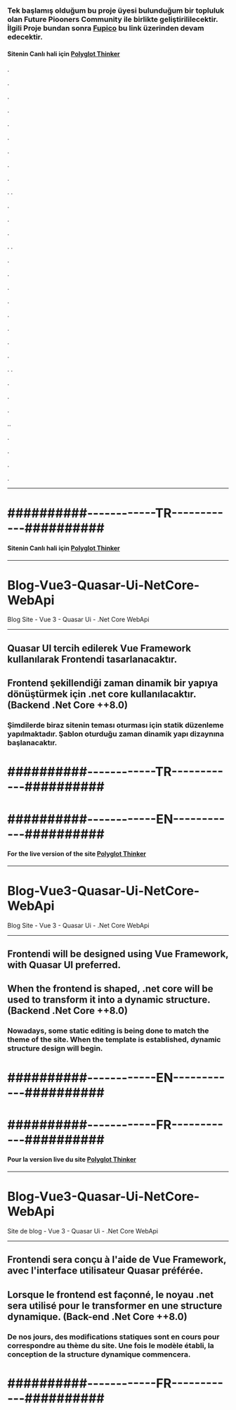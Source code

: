 
### Tek başlamış olduğum bu proje üyesi bulunduğum bir topluluk olan Future Piooners Community ile birlikte geliştirililecektir. İlgili Proje bundan sonra [Fupico](https://github.com/Fupico/Blog) bu link üzerinden devam edecektir.

#### Sitenin Canlı hali için [Polyglot Thinker](https://Polyglotthinker.com)
.

.

.

.

.

.

.

.

.

.
.

.

.

.

.
.

.

.

.

.

.

.

.

.

.
.

.

.

.

..

.

.

.

.


























----



























# ##########------------TR------------##########

#### Sitenin Canlı hali için [Polyglot Thinker](https://Polyglotthinker.com)
---
# Blog-Vue3-Quasar-Ui-NetCore-WebApi

Blog Site - Vue 3 - Quasar Ui - .Net Core WebApi

---


## Quasar UI tercih edilerek Vue Framework kullanılarak Frontendi tasarlanacaktır.

## Frontend şekillendiği zaman dinamik bir yapıya dönüştürmek için .net core kullanılacaktır. (Backend .Net Core ++8.0)

### Şimdilerde biraz sitenin teması oturması için statik düzenleme yapılmaktadır. Şablon oturduğu zaman dinamik yapı dizaynına başlanacaktır. 

# ##########------------TR------------##########

# ##########------------EN------------##########

#### For the live version of the site [Polyglot Thinker](https://Polyglotthinker.com)
---
# Blog-Vue3-Quasar-Ui-NetCore-WebApi

Blog Site - Vue 3 - Quasar Ui - .Net Core WebApi

---


## Frontendi will be designed using Vue Framework, with Quasar UI preferred.

## When the frontend is shaped, .net core will be used to transform it into a dynamic structure. (Backend .Net Core ++8.0)

### Nowadays, some static editing is being done to match the theme of the site. When the template is established, dynamic structure design will begin.

# ##########------------EN------------##########


# ##########------------FR------------##########

#### Pour la version live du site [Polyglot Thinker](https://Polyglotthinker.com)
---
# Blog-Vue3-Quasar-Ui-NetCore-WebApi

Site de blog - Vue 3 - Quasar Ui - .Net Core WebApi

---


## Frontendi sera conçu à l'aide de Vue Framework, avec l'interface utilisateur Quasar préférée.

## Lorsque le frontend est façonné, le noyau .net sera utilisé pour le transformer en une structure dynamique. (Back-end .Net Core ++8.0)

### De nos jours, des modifications statiques sont en cours pour correspondre au thème du site. Une fois le modèle établi, la conception de la structure dynamique commencera.

# ##########------------FR------------##########
